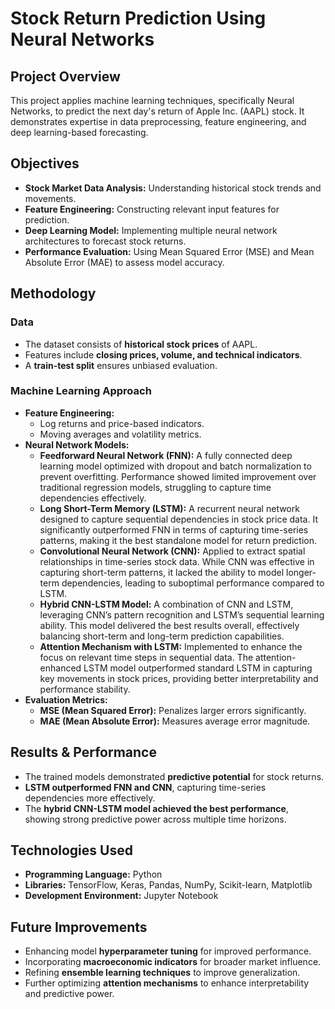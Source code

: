 # Stock Return Prediction Using Neural Networks

## Project Overview
This project applies machine learning techniques, specifically Neural Networks, to predict the next day's return of Apple Inc. (AAPL) stock. It demonstrates expertise in data preprocessing, feature engineering, and deep learning-based forecasting.

## Objectives
- **Stock Market Data Analysis:** Understanding historical stock trends and movements.
- **Feature Engineering:** Constructing relevant input features for prediction.
- **Deep Learning Model:** Implementing multiple neural network architectures to forecast stock returns.
- **Performance Evaluation:** Using Mean Squared Error (MSE) and Mean Absolute Error (MAE) to assess model accuracy.

## Methodology
### Data
- The dataset consists of **historical stock prices** of AAPL.
- Features include **closing prices, volume, and technical indicators**.
- A **train-test split** ensures unbiased evaluation.

### Machine Learning Approach
- **Feature Engineering:**
  - Log returns and price-based indicators.
  - Moving averages and volatility metrics.
- **Neural Network Models:**
  - **Feedforward Neural Network (FNN):** A fully connected deep learning model optimized with dropout and batch normalization to prevent overfitting. Performance showed limited improvement over traditional regression models, struggling to capture time dependencies effectively.
  - **Long Short-Term Memory (LSTM):** A recurrent neural network designed to capture sequential dependencies in stock price data. It significantly outperformed FNN in terms of capturing time-series patterns, making it the best standalone model for return prediction.
  - **Convolutional Neural Network (CNN):** Applied to extract spatial relationships in time-series stock data. While CNN was effective in capturing short-term patterns, it lacked the ability to model longer-term dependencies, leading to suboptimal performance compared to LSTM.
  - **Hybrid CNN-LSTM Model:** A combination of CNN and LSTM, leveraging CNN’s pattern recognition and LSTM’s sequential learning ability. This model delivered the best results overall, effectively balancing short-term and long-term prediction capabilities.
  - **Attention Mechanism with LSTM:** Implemented to enhance the focus on relevant time steps in sequential data. The attention-enhanced LSTM model outperformed standard LSTM in capturing key movements in stock prices, providing better interpretability and performance stability.
- **Evaluation Metrics:**
  - **MSE (Mean Squared Error):** Penalizes larger errors significantly.
  - **MAE (Mean Absolute Error):** Measures average error magnitude.

## Results & Performance
- The trained models demonstrated **predictive potential** for stock returns.
- **LSTM outperformed FNN and CNN**, capturing time-series dependencies more effectively.
- The **hybrid CNN-LSTM model achieved the best performance**, showing strong predictive power across multiple time horizons.

## Technologies Used
- **Programming Language:** Python
- **Libraries:** TensorFlow, Keras, Pandas, NumPy, Scikit-learn, Matplotlib
- **Development Environment:** Jupyter Notebook

## Future Improvements
- Enhancing model **hyperparameter tuning** for improved performance.
- Incorporating **macroeconomic indicators** for broader market influence.
- Refining **ensemble learning techniques** to improve generalization.
- Further optimizing **attention mechanisms** to enhance interpretability and predictive power.
